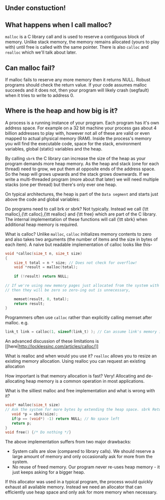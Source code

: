 ## Under constuction!

## What happens when I call malloc?
`malloc` is a C library call and is used to reserve a contiguous block of memory. Unlike stack memory, the memory remains allocated (yours to play with) until free is called with the same pointer. There is also `calloc` and `realloc` which we'll talk about later.

## Can malloc fail?
If malloc fails to reserve any more memory then it returns NULL. Robust programs should check the return value. If your code assumes malloc succeeds and it does not, then your program will likely crash (segfault) when it tries to write to address 0.

## Where is the heap and how big is it? 
A process is a running instance of your program. Each program has it's own address space. For example on a 32 bit machine your process gas about 4 billion addresses to play with, however not all of these are valid or even mapped to actual physical memory (RAM). Inside the process's memory you will find the executable code, space for the stack, environment variables, global (static) variables and the heap.

By calling `sbrk` the C library can increase the size of the heap as your program demands more heap memory. As the heap and stack (one for each thread) need to grow, we put them at opposite ends of the address space. So the heap will grows upwards and the stack grows downwards. If we write a multi-threaded program (more about that later) we will need multiple stacks (one per thread) but there's only ever one heap.

On typical architectures, the heap is part of the `Data segment` and starts just above the code and global variables: 

Do programs need to call brk or sbrk?
Not typically. Instead we call {\tt malloc},{\tt calloc},{\tt realloc} and {\tt free} which are part of the C library. The internal implementation of these functions will call {\tt sbrk} when additional heap memory is required.

What is calloc?
Unlike `malloc`, `calloc` initializes memory contents to zero and also takes two arguments (the number of items and the size in bytes of each item). A naive but readable implementation of calloc looks like this-
```C
void *calloc(size_t n, size_t size)
{
	size_t total = n * size; // Does not check for overflow!
	void *result = malloc(total);
	
	if (!result) return NULL;
	
// If we're using new memory pages just allocated from the system with sbrk
// then they will be zero so zero-ing out is unnecessary,

	memset(result, 0, total);
	return result; 
}
```
Programmers often use `calloc` rather than explicitly calling memset after malloc.
e.g. 
```C
link_t link = calloc(1, sizeof(link_t) ); // Can assume link's memory is zero. 
```

An advanced discussion of these limitations is [[here|http://locklessinc.com/articles/calloc/]]

What is realloc and when would you use it?
`realloc` allows you to resize an existing memory allocation. Using realloc you can request an existing allocation 

How important is that memory allocation is fast?
Very! Allocating and de-allocating heap memory is a common operation in most applications.

What is the silliest malloc and free implementation and what is wrong with it?

```C
void* malloc(size_t size)
// Ask the system for more bytes by extending the heap space. sbrk Returns -1 on failure
   void *p = sbrk(size); 
   if(p == (void*) -1) return NULL; // No space left
   return p;
}
void free() {/* Do nothing */}
```
The above implementation suffers from two major drawbacks:
* System calls are slow (compared to library calls). We should reserve a large amount of memory and only occasionally ask for more from the system.
* No reuse of freed memory. Our program never re-uses heap memory - it just keeps asking for a bigger heap.

If this allocator was used in a typical program, the process would quickly exhaust all available memory.
Instead we need an allocator that can efficiently use heap space and only ask for more memory when necessary.

